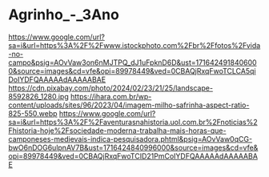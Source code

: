 # Agrinho_-_3Ano
https://www.google.com/url?sa=i&url=https%3A%2F%2Fwww.istockphoto.com%2Fbr%2Ffotos%2Fvida-no-campo&psig=AOvVaw3on6nMJTPQ_dJ1uFpknD6D&ust=1716424918406000&source=images&cd=vfe&opi=89978449&ved=0CBAQjRxqFwoTCLCA5qiDoIYDFQAAAAAdAAAAABAE
https://cdn.pixabay.com/photo/2024/02/23/21/25/landscape-8592826_1280.jpg
https://ihara.com.br/wp-content/uploads/sites/96/2023/04/imagem-milho-safrinha-aspect-ratio-825-550.webp
https://www.google.com/url?sa=i&url=https%3A%2F%2Faventurasnahistoria.uol.com.br%2Fnoticias%2Fhistoria-hoje%2Fsociedade-moderna-trabalha-mais-horas-que-camponeses-medievais-indica-pesquisadora.phtml&psig=AOvVaw0qCG-bwO6nDOG6ulpnAV7B&ust=1716424840996000&source=images&cd=vfe&opi=89978449&ved=0CBAQjRxqFwoTCID21PmCoIYDFQAAAAAdAAAAABAE
